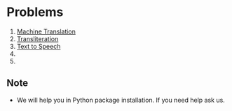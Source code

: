 # Problems

1. [Machine Translation](MachineTranslation)
2. [Transliteration](Transliteration)
3. [Text to Speech](Text-to-Speech)
4. []()
5. []()

## Note
- We will help you in Python package installation. If you need help ask us.
